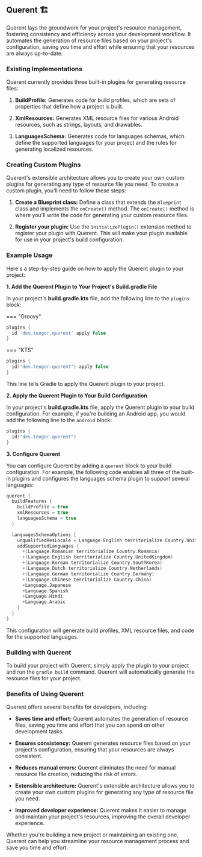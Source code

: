 ## Querent 🏗️

Querent lays the groundwork for your project's resource management, fostering consistency and efficiency across your development workflow. It automates the generation of resource files based on your project's configuration, saving you time and effort while ensuring that your resources are always up-to-date.

### Existing Implementations

Querent currently provides three built-in plugins for generating resource files:

1. **BuildProfile:** Generates code for build profiles, which are sets of properties that define how a project is built.

2. **XmlResources:** Generates XML resource files for various Android resources, such as strings, layouts, and drawables.

3. **LanguagesSchema:** Generates code for languages schemas, which define the supported languages for your project and the rules for generating localized resources.

### Creating Custom Plugins

Querent's extensible architecture allows you to create your own custom plugins for generating any type of resource file you need. To create a custom plugin, you'll need to follow these steps:

1. **Create a Blueprint class:** Define a class that extends the `Blueprint` class and implements the `onCreate()` method. The `onCreate()` method is where you'll write the code for generating your custom resource files.

2. **Register your plugin:** Use the `initializePlugin()` extension method to register your plugin with Querent. This will make your plugin available for use in your project's build configuration.

### Example Usage

Here's a step-by-step guide on how to apply the Querent plugin to your project:

**1. Add the Querent Plugin to Your Project's Build.gradle File**

In your project's **build.gradle.kts** file, add the following line to the `plugins` block:

=== "Groovy"

```Groovy
plugins {
  id 'dev.teogor.querent' apply false
}
```

=== "KTS"

```kotlin
plugins {
  id("dev.teogor.querent") apply false
}
```

This line tells Gradle to apply the Querent plugin to your project.

**2. Apply the Querent Plugin to Your Build Configuration**

In your project's **build.gradle.kts** file, apply the Querent plugin to your build configuration. For example, if you're building an Android app, you would add the following line to the `android` block:

```kotlin
plugins {
  id("dev.teogor.querent")
}
```

**3. Configure Querent**

You can configure Querent by adding a `querent` block to your build configuration. For example, the following code enables all three of the built-in plugins and configures the languages schema plugin to support several languages:

```kotlin
querent {
  buildFeatures {
    buildProfile = true
    xmlResources = true
    languagesSchema = true
  }

  languagesSchemaOptions {
    unqualifiedResLocale = Language.English territorialize Country.UnitedStates
    addSupportedLanguages {
      +(Language.Romanian territorialize Country.Romania)
      +(Language.English territorialize Country.UnitedKingdom)
      +(Language.Korean territorialize Country.SouthKorea)
      +(Language.Dutch territorialize Country.Netherlands)
      +(Language.German territorialize Country.Germany)
      +(Language.Chinese territorialize Country.China)
      +Language.Japanese
      +Language.Spanish
      +Language.Hindi
      +Language.Arabic
    }
  }
}
```

This configuration will generate build profiles, XML resource files, and code for the supported languages.

### Building with Querent

To build your project with Querent, simply apply the plugin to your project and run the `gradle build` command. Querent will automatically generate the resource files for your project.

### Benefits of Using Querent

Querent offers several benefits for developers, including:

* **Saves time and effort:** Querent automates the generation of resource files, saving you time and effort that you can spend on other development tasks.

* **Ensures consistency:** Querent generates resource files based on your project's configuration, ensuring that your resources are always consistent.

* **Reduces manual errors:** Querent eliminates the need for manual resource file creation, reducing the risk of errors.

* **Extensible architecture:** Querent's extensible architecture allows you to create your own custom plugins for generating any type of resource file you need.

* **Improved developer experience:** Querent makes it easier to manage and maintain your project's resources, improving the overall developer experience.

Whether you're building a new project or maintaining an existing one, Querent can help you streamline your resource management process and save you time and effort.
